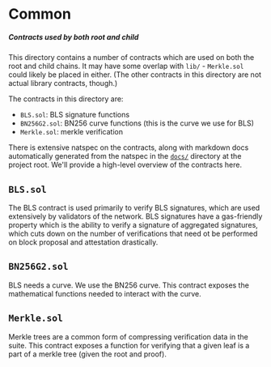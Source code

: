 # Common

##### Contracts used by both root and child

This directory contains a number of contracts which are used on both the root and child chains. It may have some overlap with `lib/` - `Merkle.sol` could likely be placed in either. (The other contracts in this directory are not actual library contracts, though.)

The contracts in this directory are:

- `BLS.sol`: BLS signature functions
- `BN256G2.sol`: BN256 curve functions (this is the curve we use for BLS)
- `Merkle.sol`: merkle verification

There is extensive natspec on the contracts, along with markdown docs automatically generated from the natspec in the [`docs/`](../../docs/) directory at the project root. We'll provide a high-level overview of the contracts here.

## `BLS.sol`

The BLS contract is used primarily to verify BLS signatures, which are used extensively by validators of the network. BLS signatures have a gas-friendly property which is the ability to verify a signature of aggregated signatures, which cuts down on the number of verifications that need ot be performed on block proposal and attestation drastically.

## `BN256G2.sol`

BLS needs a curve. We use the BN256 curve. This contract exposes the mathematical functions needed to interact with the curve.

## `Merkle.sol`

Merkle trees are a common form of compressing verification data in the suite. This contract exposes a function for verifying that a given leaf is a part of a merkle tree (given the root and proof).
